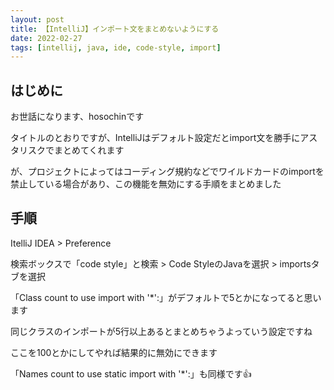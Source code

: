 ```yaml
---
layout: post
title: 【IntelliJ】インポート文をまとめないようにする
date: 2022-02-27
tags: [intellij, java, ide, code-style, import]
---
```


## はじめに

お世話になります、hosochinです

タイトルのとおりですが、IntelliJはデフォルト設定だとimport文を勝手にアスタリスクでまとめてくれます

が、プロジェクトによってはコーディング規約などでワイルドカードのimportを禁止している場合があり、この機能を無効にする手順をまとめました

## 手順

ItelliJ IDEA > Preference

検索ボックスで「code style」と検索 > Code StyleのJavaを選択 > importsタブを選択

「Class count to use import with '*':」がデフォルトで5とかになってると思います

同じクラスのインポートが5行以上あるとまとめちゃうよっていう設定ですね

ここを100とかにしてやれば結果的に無効にできます

「Names count to use static import with '*':」も同様です👍
